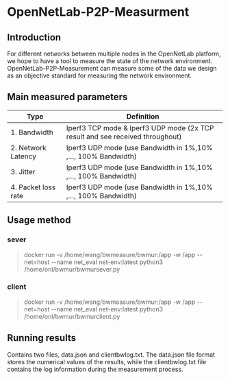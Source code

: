 # OpenNetLab-P2P-Measurment

## Introduction
For different networks between multiple nodes in the OpenNetLab platform, we hope to have a tool to measure the state of the network environment. OpenNetLab-P2P-Measurement can measure some of the data we design as an objective standard for measuring the network environment.


## Main measured parameters  
| Type     | Definition    |
| -------- | -------- |
| 1. Bandwidth | Iperf3 TCP mode & Iperf3 UDP mode (2x TCP result and see received throughout) |
| 2. Network Latency | Iperf3 UDP mode (use Bandwidth in 1%,10% ,…, 100% Bandwidth) |
| 3. Jitter | Iperf3 UDP mode (use Bandwidth in 1%,10% ,…, 100% Bandwidth) |
| 4. Packet loss rate | Iperf3 UDP mode (use Bandwidth in 1%,10% ,…, 100% Bandwidth) |  

## Usage method  

### sever
> docker run -v /home/wang/bwmeasure/bwmur:/app -w /app --net=host --name net_eval net-env:latest python3 /home/onl/bwmur/bwmursever.py

### client
> docker run -v /home/wang/bwmeasure/bwmur:/app -w /app --net=host --name net_eval net-env:latest python3 /home/onl/bwmur/bwmurclient.py

## Running results  
Contains two files, data.json and clientbwlog.txt. The data.json file format stores the numerical values of the results, while the clientbwlog.txt file contains the log information during the measurement process.
